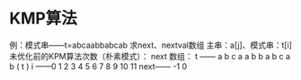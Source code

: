 


# KMP算法
例：模式串——t=abcaabbabcab
求next、nextval数组
主串：a[j]、模式串：t[i]
未优化前的KPM算法次数（朴素模式）：
next 数组：
t      ——     a b c a a b b a b c a b
     ( t )  i  ——0 1 2 3  4 5 6 7 8 9 10 11
next—— -1 0 

<!--stackedit_data:
eyJoaXN0b3J5IjpbNjcxMTY0MjUwXX0=
-->